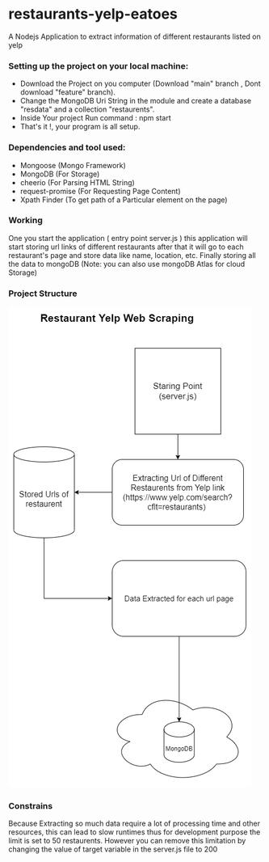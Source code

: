 # restaurants-yelp-eatoes

A Nodejs Application to extract information of different restaurants listed on yelp

### Setting up the project on your local machine:

- Download the Project on you computer (Download "main" branch , Dont download "feature" branch).
- Change the MongoDB Uri String in the module and create a database "resdata" and a collection "restaurents".
- Inside Your project Run command : npm start
- That's it !, your program is all setup.

### Dependencies and tool used:

- Mongoose (Mongo Framework)
- MongoDB (For Storage)
- cheerio (For Parsing HTML String)
- request-promise (For Requesting Page Content)
- Xpath Finder (To get path of a Particular element on the page)

### Working

One you start the application ( entry point server.js ) this application will start storing url links of different restaurants after that it will go to each restaurant's page and store data like name, location, etc.
Finally storing all the data to mongoDB (Note: you can also use mongoDB Atlas for cloud Storage)

### Project Structure

![Alt text](restaurant-yelp-project-structure.png)

### Constrains

Because Extracting so much data require a lot of processing time and other resources, this can lead to slow runtimes thus for development purpose the limit is set to 50 restaurents.
However you can remove this limitation by changing the value of target variable in the server.js file to 200
